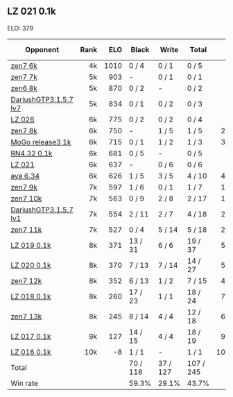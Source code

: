 ## LZ 021 0.1k ##

ELO: 379

Opponent | Rank | ELO | Black | Write | Total | Win rate
---------|-----:|----:|-------|-------|-------|-------:
[zen7 6k](zen7%206k.md) | 4k | 1010 | 0 / 4 | 0 / 1 | 0 / 5 | 0.0%
[zen7 7k](zen7%207k.md) | 5k | 903 | - | 0 / 1 | 0 / 1 | 0.0%
[zen6 8k](zen6%208k.md) | 5k | 870 | 0 / 2 | - | 0 / 2 | 0.0%
[DariushGTP3.1.5.7 lv7](DariushGTP3.1.5.7%20lv7.md) | 5k | 834 | 0 / 1 | 0 / 2 | 0 / 3 | 0.0%
[LZ 026](LZ%20026.md) | 6k | 775 | 0 / 2 | 0 / 2 | 0 / 4 | 0.0%
[zen7 8k](zen7%208k.md) | 6k | 750 | - | 1 / 5 | 1 / 5 | 20.0%
[MoGo release3 1k](MoGo%20release3%201k.md) | 6k | 715 | 0 / 1 | 1 / 2 | 1 / 3 | 33.3%
[RN4.32 0.1k](RN4.32%200.1k.md) | 6k | 681 | 0 / 5 | - | 0 / 5 | 0.0%
[LZ 021](LZ%20021.md) | 6k | 637 | - | 0 / 6 | 0 / 6 | 0.0%
[aya 6.34](aya%206.34.md) | 6k | 626 | 1 / 5 | 3 / 5 | 4 / 10 | 40.0%
[zen7 9k](zen7%209k.md) | 7k | 597 | 1 / 6 | 0 / 1 | 1 / 7 | 14.3%
[zen7 10k](zen7%2010k.md) | 7k | 563 | 0 / 9 | 2 / 8 | 2 / 17 | 11.8%
[DariushGTP3.1.5.7 lv1](DariushGTP3.1.5.7%20lv1.md) | 7k | 554 | 2 / 11 | 2 / 7 | 4 / 18 | 22.2%
[zen7 11k](zen7%2011k.md) | 7k | 527 | 0 / 4 | 5 / 14 | 5 / 18 | 27.8%
[LZ 019 0.1k](LZ%20019%200.1k.md) | 8k | 371 | 13 / 31 | 6 / 6 | 19 / 37 | 51.4%
[LZ 020 0.1k](LZ%20020%200.1k.md) | 8k | 370 | 7 / 13 | 7 / 14 | 14 / 27 | 51.9%
[zen7 12k](zen7%2012k.md) | 8k | 352 | 6 / 13 | 1 / 2 | 7 / 15 | 46.7%
[LZ 018 0.1k](LZ%20018%200.1k.md) | 8k | 260 | 17 / 23 | 1 / 1 | 18 / 24 | 75.0%
[zen7 13k](zen7%2013k.md) | 8k | 245 | 8 / 14 | 4 / 4 | 12 / 18 | 66.7%
[LZ 017 0.1k](LZ%20017%200.1k.md) | 9k | 127 | 14 / 15 | 4 / 4 | 18 / 19 | 94.7%
[LZ 016 0.1k](LZ%20016%200.1k.md) | 10k | -8 | 1 / 1 | - | 1 / 1 | 100.0%
Total | | | 70 / 118 | 37 / 127 | 107 / 245 | 
Win rate| | | 59.3% | 29.1% | 43.7% | 
